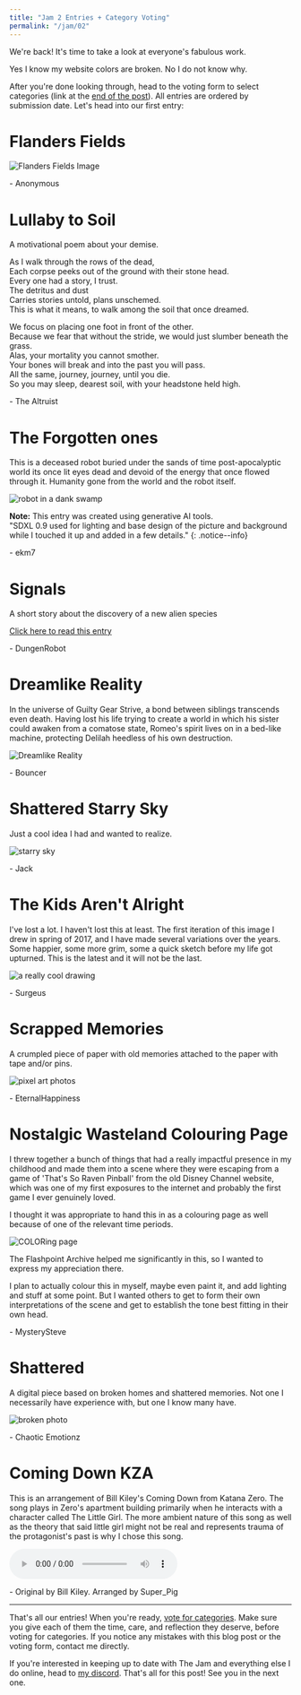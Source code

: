 ```yaml
---
title: "Jam 2 Entries + Category Voting"
permalink: "/jam/02"
---
```


We're back! It's time to take a look at everyone's fabulous work.

Yes I know my website colors are broken. No I do not know why.

After you're done looking through, head to the voting form to select categories (link at the [end of the post]()). All entries are ordered by submission date. Let's head into our first entry:

# Flanders Fields

![Flanders Fields Image](/assets/jam/2/flandersfields.png)

\- Anonymous


# Lullaby to Soil

A motivational poem about your demise.

As I walk through the rows of the dead,\
Each corpse peeks out of the ground with their stone head.\
    Every one had a story, I trust.\
    The detritus and dust\
Carries stories untold, plans unschemed.\
This is what it means, to walk among the soil that once dreamed.

We focus on placing one foot in front of the other.\
    Because we fear that without the stride, we would just slumber beneath the grass.\
Alas, your mortality you cannot smother.\
    Your bones will break and into the past you will pass.\
All the same, journey, journey, until you die.\
So you may sleep, dearest soil, with your headstone held high.

\- The Altruist


# The Forgotten ones

This is a deceased robot buried under the sands of time post-apocalyptic world its once lit eyes dead and devoid of the energy that once flowed through it. Humanity gone from the world and the robot itself. 

![robot in a dank swamp](/assets/jam/2/the-forgotten-ones.png)

**Note:** This entry was created using generative AI tools. \
"SDXL 0.9 used for lighting and base design of the picture and background while I touched it up and added in a few details."
{: .notice--info}

\- ekm7


# Signals

A short story about the discovery of a new alien species

[Click here to read this entry](/signals.html)

\- DungenRobot


# Dreamlike Reality

In the universe of Guilty Gear Strive, a bond between siblings transcends even death. Having lost his life trying to create a world in which his sister could awaken from a comatose state, Romeo's spirit lives on in a bed-like machine, protecting Delilah heedless of his own destruction.

![Dreamlike Reality](/assets/jam/2/guilty-gear.jpeg)

\- Bouncer


# Shattered Starry Sky

Just a cool idea I had and wanted to realize.

![starry sky](/assets/jam/2/shattered-starry-sky.png)

\- Jack


# The Kids Aren't Alright

I've lost a lot.  I haven't lost this at least.  The first iteration of this image I drew in spring of 2017, and I have made several variations over the years.  Some happier, some more grim, some a quick sketch before my life got upturned.  This is the latest and it will not be the last.

![a really cool drawing](/assets/jam/2/remnant.png)

\- Surgeus


# Scrapped Memories

A crumpled piece of paper with old memories attached to the paper with tape and/or pins. 

![pixel art photos](/assets/jam/2/etnel.png)

\- EternalHappiness


# Nostalgic Wasteland Colouring Page

I threw together a bunch of things that had a really impactful presence in my childhood and made them into a scene where they were escaping from a game of 'That's So Raven Pinball' from the old Disney Channel website, which was one of my first exposures to the internet and probably the first game I ever genuinely loved. 

I thought it was appropriate to hand this in as a colouring page as well because of one of the relevant time periods. 

![COLORing page](/assets/jam/2/colouring-page.png)

The Flashpoint Archive helped me significantly in this, so I wanted to express my appreciation there.

I plan to actually colour this in myself, maybe even paint it, and add lighting and stuff at some point. But I wanted others to get to form their own interpretations of the scene and get to establish the tone best fitting in their own head.

\- MysterySteve


# Shattered

A digital piece based on broken homes and shattered memories. Not one I necessarily have experience with, but one I know many have.

![broken photo](/assets/jam/2/shattered.png)

\- Chaotic Emotionz

# Coming Down KZA

This is an arrangement of Bill Kiley's Coming Down from Katana Zero. The song plays in Zero's apartment building primarily when he interacts with a character called The Little Girl. The more ambient nature of this song as well as the theory that said little girl might not be real and represents trauma of the protagonist's past is why I chose this song.

<audio controls src="/assets/jam/2/Coming%20Down%20KZA%20-%20Super_Pig.m4a"> </audio>

\- Original by Bill Kiley. Arranged by Super_Pig

----
That's all our entries! When you're ready, [vote for categories](https://forms.gle/2mPUMVhZKLzTCV499). Make sure you give each of them the time, care, and reflection they deserve, before voting for categories. If you notice any mistakes with this blog post or the voting form, contact me directly.

If you're interested in keeping up to date with The Jam and everything else I do online, head to [my discord](https://discord.com/invite/YUECSUHHM8). That's all for this post! See you in the next one.